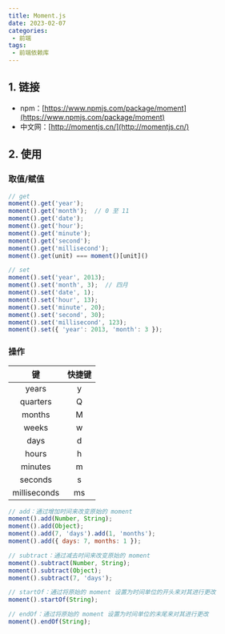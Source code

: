 ```yaml
---
title: Moment.js
date: 2023-02-07
categories:
 - 前端
tags:
 - 前端依赖库
---
```


<!-- more -->



## 1. 链接

- npm：[https://www.npmjs.com/package/moment](https://www.npmjs.com/package/moment)
- 中文网：[http://momentjs.cn/](http://momentjs.cn/)



## 2. 使用

### 取值/赋值

```javascript
// get
moment().get('year');
moment().get('month');  // 0 至 11
moment().get('date');
moment().get('hour');
moment().get('minute');
moment().get('second');
moment().get('millisecond');
moment().get(unit) === moment()[unit]()

// set
moment().set('year', 2013);
moment().set('month', 3);  // 四月
moment().set('date', 1);
moment().set('hour', 13);
moment().set('minute', 20);
moment().set('second', 30);
moment().set('millisecond', 123);
moment().set({ 'year': 2013, 'month': 3 });
```



### 操作

|      键      | 快捷键 |
| :----------: | :----: |
|    years     |   y    |
|   quarters   |   Q    |
|    months    |   M    |
|    weeks     |   w    |
|     days     |   d    |
|    hours     |   h    |
|   minutes    |   m    |
|   seconds    |   s    |
| milliseconds |   ms   |

```javascript
// add：通过增加时间来改变原始的 moment
moment().add(Number, String);
moment().add(Object);
moment().add(7, 'days').add(1, 'months');
moment().add({ days: 7, months: 1 });

// subtract：通过减去时间来改变原始的 moment
moment().subtract(Number, String);
moment().subtract(Object);
moment().subtract(7, 'days');

// startOf：通过将原始的 moment 设置为时间单位的开头来对其进行更改
moment().startOf(String);

// endOf：通过将原始的 moment 设置为时间单位的末尾来对其进行更改
moment().endOf(String);
```





